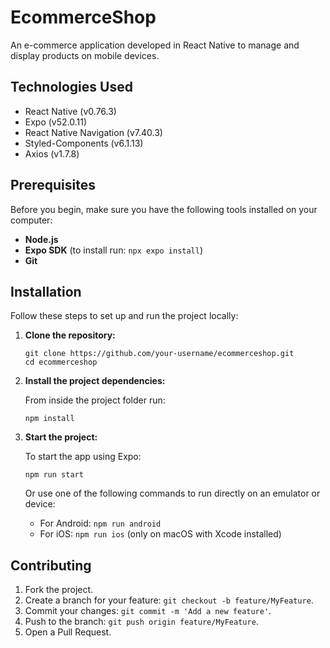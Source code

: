 ﻿# EcommerceShop

An e-commerce application developed in React Native to manage and display products on mobile devices.

## Technologies Used

- React Native (v0.76.3)
- Expo (v52.0.11)
- React Native Navigation (v7.40.3)
- Styled-Components (v6.1.13)
- Axios (v1.7.8)

## Prerequisites

Before you begin, make sure you have the following tools installed on your computer:

- **Node.js**
- **Expo SDK** (to install run: `npx expo install`)
- **Git** 

## Installation

Follow these steps to set up and run the project locally:

1. **Clone the repository:**

   ```
   git clone https://github.com/your-username/ecommerceshop.git
   cd ecommerceshop
   ```

2. **Install the project dependencies:**

   From inside the project folder run:

   ```
   npm install
   ```

3. **Start the project:**

   To start the app using Expo:

   ```
   npm run start
   ```

   Or use one of the following commands to run directly on an emulator or device:

   - For Android: `npm run android`
   - For iOS: `npm run ios` (only on macOS with Xcode installed)

## Contributing

1. Fork the project.
2. Create a branch for your feature: `git checkout -b feature/MyFeature`.
3. Commit your changes: `git commit -m 'Add a new feature'`.
4. Push to the branch: `git push origin feature/MyFeature`.
5. Open a Pull Request.
